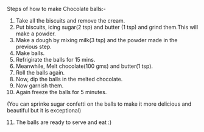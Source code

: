 Steps of how to make Chocolate balls:-
1) Take all the biscuits and remove the cream.
2) Put biscuits, icing sugar(2 tsp) and butter (1 tsp) and grind them.This will make a powder.
3) Make a dough by mixing milk(3 tsp) and the powder made in the previous step.
4) Make balls.
5) Refrigirate the balls for 15 mins.
6) Meanwhile, Melt chocolate(100 gms) and butter(1 tsp).
7) Roll the balls again.
8) Now, dip the balls in the melted chocolate.
9) Now garnish them.
10) Again freeze the balls for 5 minutes.

(You can sprinke sugar confetti on the balls to make it more delicious and beautiful but it is exceptional)

11) The balls are ready to serve and eat :)
